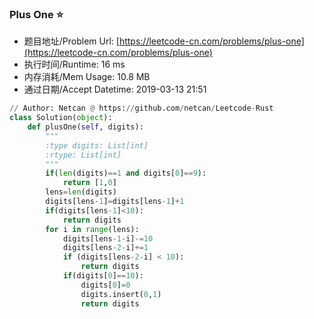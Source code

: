 
### Plus One :star:
- 题目地址/Problem Url: [https://leetcode-cn.com/problems/plus-one](https://leetcode-cn.com/problems/plus-one)
- 执行时间/Runtime: 16 ms 
- 内存消耗/Mem Usage: 10.8 MB
- 通过日期/Accept Datetime: 2019-03-13 21:51
```python
// Author: Netcan @ https://github.com/netcan/Leetcode-Rust
class Solution(object):
    def plusOne(self, digits):
        """
        :type digits: List[int]
        :rtype: List[int]
        """
        if(len(digits)==1 and digits[0]==9):
            return [1,0]
        lens=len(digits)
        digits[lens-1]=digits[lens-1]+1
        if(digits[lens-1]<10):
            return digits
        for i in range(lens):
            digits[lens-1-i]-=10
            digits[lens-2-i]+=1
            if (digits[lens-2-i] < 10):
                return digits
            if(digits[0]==10):
                digits[0]=0
                digits.insert(0,1)
                return digits

```
